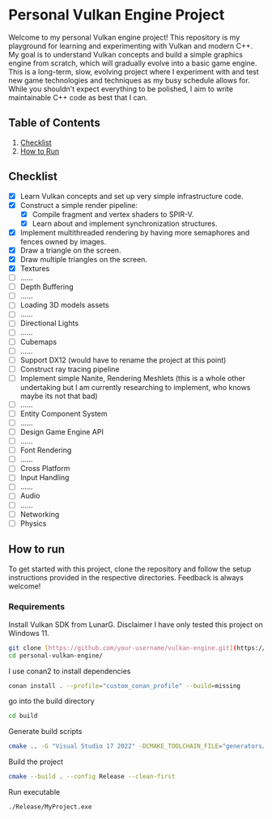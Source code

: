 # Personal Vulkan Engine Project

Welcome to my personal Vulkan engine project! This repository is my playground for learning and experimenting with Vulkan and modern C++. My goal is to understand Vulkan concepts and build a simple graphics engine from scratch, which will gradually evolve into a basic game engine. This is a long-term, slow, evolving project where I experiment with and test new game technologies and techniques as my busy schedule allows for. While you shouldn't expect everything to be polished, I aim to write maintainable C++ code as best that I can.

## Table of Contents

1. [Checklist](#checklist)
3. [How to Run](#how-to-run)

## Checklist

- [x] Learn Vulkan concepts and set up very simple infrastructure code.
- [x] Construct a simple render pipeline:
  - [x] Compile fragment and vertex shaders to SPIR-V.
  - [x] Learn about and implement synchronization structures.
- [x] Implement multithreaded rendering by having more semaphores and fences owned by images.
- [x] Draw a triangle on the screen.
- [x] Draw multiple triangles on the screen.
- [x] Textures
- [ ] ......
- [ ] Depth Buffering
- [ ] ......
- [ ] Loading 3D models assets
- [ ] ......
- [ ] Directional Lights
- [ ] ......
- [ ] Cubemaps
- [ ] ......
- [ ] Support DX12 (would have to rename the project at this point)
- [ ] Construct ray tracing pipeline
- [ ] Implement simple Nanite, Rendering Meshlets (this is a whole other undertaking but I am currently researching to implement, who knows maybe its not that bad)
- [ ] ......
- [ ] Entity Component System
- [ ] ......
- [ ] Design Game Engine API
- [ ] ......
- [ ] Font Rendering
- [ ] ......
- [ ] Cross Platform
- [ ] Input Handling
- [ ] ......
- [ ] Audio
- [ ] ......
- [ ] Networking
- [ ] Physics

## How to run

To get started with this project, clone the repository and follow the setup instructions provided in the respective directories. Feedback is always welcome!

### Requirements

Install Vulkan SDK from LunarG. Disclaimer I have only tested this project on Windows 11.

```sh
git clone [https://github.com/your-username/vulkan-engine.git](https://github.com/gabrielkryss/personal-vulkan-engine.git)
cd personal-vulkan-engine/
```

I use conan2 to install dependencies

```sh
conan install . --profile="custom_conan_profile" --build=missing 
```

go into the build directory

```sh
cd build
```

Generate build scripts

```sh
cmake .. -G "Visual Studio 17 2022" -DCMAKE_TOOLCHAIN_FILE="generators/conan_toolchain.cmake"
```

Build the project

```sh
cmake --build . --config Release --clean-first
```

Run executable

```
./Release/MyProject.exe
```
